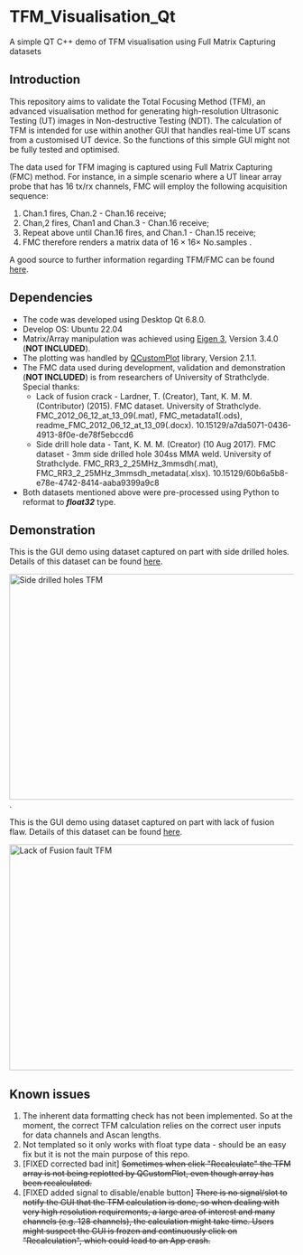 # TFM_Visualisation_Qt
A simple QT C++ demo of TFM visualisation using Full Matrix Capturing datasets

## Introduction
This repository aims to validate the Total Focusing Method (TFM), an advanced visualisation method for generating high-resolution Ultrasonic Testing (UT) images in Non-destructive Testing (NDT). The calculation of TFM is intended for use within another GUI that handles real-time UT scans from a customised UT device. So the functions of this simple GUI might not be fully tested and optimised. 

The data used for TFM imaging is captured using Full Matrix Capturing (FMC) method. For instance, in a simple scenario where a UT linear array probe that has 16 tx/rx channels, FMC will employ the following acquisition sequence:
1. Chan.1 fires, Chan.2 - Chan.16 receive;
2. Chan,2 fires, Chan1 and Chan.3 - Chan.16 receive;
3. Repeat above until Chan.16 fires, and Chan.1 - Chan.15 receive;
4. FMC therefore renders a matrix data of $16\times16\times$ No.samples .
   
A good source to further information regarding TFM/FMC can be found [here](https://www.ndt.net/article/ecndt2023/presentation/ECNDT2023_PRESENTATION_390.pdf).

## Dependencies

 - The code was developed using Desktop Qt 6.8.0.
 - Develop OS: Ubuntu 22.04
 - Matrix/Array manipulation was achieved using [Eigen 3](https://eigen.tuxfamily.org/index.php?title=Main_Page), Version 3.4.0 (**NOT INCLUDED**).
 - The plotting was handled by [QCustomPlot](https://www.qcustomplot.com/documentation/index.html) library, Version 2.1.1. 
 - The FMC data used during development, validation and demonstration (**NOT INCLUDED**) is from researchers of University of Strathclyde. Special thanks:
    - Lack of fusion crack - Lardner, T. (Creator), Tant, K. M. M. (Contributor) (2015). FMC dataset. University of Strathclyde. FMC_2012_06_12_at_13_09(.mat), FMC_metadata1(.ods), readme_FMC_2012_06_12_at_13_09(.docx). 10.15129/a7da5071-0436-4913-8f0e-de78f5ebccd6  
    - Side drill hole data - Tant, K. M. M. (Creator) (10 Aug 2017). FMC dataset - 3mm side drilled hole 304ss MMA weld. University of Strathclyde. FMC_RR3_2_25MHz_3mmsdh(.mat), FMC_RR3_2_25MHz_3mmsdh_metadata(.xlsx). 10.15129/60b6a5b8-e78e-4742-8414-aaba9399a9c8
 - Both datasets mentioned above were pre-processed using Python to reformat to ***float32*** type.  
## Demonstration
 
 
   This is the GUI demo using dataset captured on part with side drilled holes. Details of this dataset can be found [here](https://pureportal.strath.ac.uk/en/datasets/fmc-dataset-3mm-side-drilled-hole-304ss-mma-weld). 
 
 
<img src="https://github.com/user-attachments/assets/27b4ebd0-568e-40b2-91c8-bd9253d78f96" alt="Side drilled holes TFM" width =600 height=400>. 
 
 
This is the GUI demo using dataset captured on part with lack of fusion flaw. Details of this dataset can be found [here](https://pureportal.strath.ac.uk/en/datasets/fmc-dataset).
 
<img src= https://github.com/user-attachments/assets/70651c13-4a80-4813-98d4-7bd4fe7d4c8c alt="Lack of Fusion fault TFM" width =600 height=400>

## Known issues
1. The inherent data formatting check has not been implemented. So at the moment, the correct TFM calculation relies on the correct user inputs for data channels and Ascan lengths. 
2. Not templated so it only works with float type data - should be an easy fix but it is not the main purpose of this repo.
3. [FIXED corrected bad init] ~~Sometimes when click "Recalculate" the TFM array is not being replotted by QCustomPlot, even though array has been recalculated.~~
4. [FIXED added signal to disable/enable button] ~~There is no signal/slot to notify the GUI that the TFM calculation is done, so when dealing with very high resolution requirements, a large area of interest and many channels (e.g. 128 channels), the calculation might take time. Users might suspect the GUI is frozen and continuously click on "Recalculation", which could lead to an App crash.~~  

 
 


